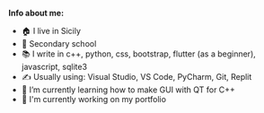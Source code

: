 **Info about me:**
- 🏠 I live in Sicily
- 🏫 Secondary school
- 📚 I write in c++, python, css, bootstrap, flutter (as a beginner), javascript, sqlite3
- ✍ Usually using: Visual Studio, VS Code, PyCharm, Git, Replit
- 🌱 I’m currently learning how to make GUI with QT for C++
- 🔨 I'm currently working on my portfolio

